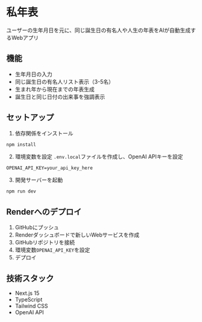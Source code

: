 # 私年表

ユーザーの生年月日を元に、同じ誕生日の有名人や人生の年表をAIが自動生成するWebアプリ

## 機能

- 生年月日の入力
- 同じ誕生日の有名人リスト表示（3-5名）
- 生まれ年から現在までの年表生成
- 誕生日と同じ日付の出来事を強調表示

## セットアップ

1. 依存関係をインストール
```bash
npm install
```

2. 環境変数を設定
`.env.local`ファイルを作成し、OpenAI APIキーを設定
```
OPENAI_API_KEY=your_api_key_here
```

3. 開発サーバーを起動
```bash
npm run dev
```

## Renderへのデプロイ

1. GitHubにプッシュ
2. Renderダッシュボードで新しいWebサービスを作成
3. GitHubリポジトリを接続
4. 環境変数`OPENAI_API_KEY`を設定
5. デプロイ

## 技術スタック

- Next.js 15
- TypeScript
- Tailwind CSS
- OpenAI API